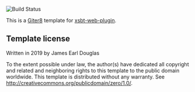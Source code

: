 ![Build Status](https://github.com/earldouglas/xsbt-web-plugin.g8/workflows/build/badge.svg)

This is a [Giter8][g8] template for [xsbt-web-plugin].

## Template license

Written in 2019 by James Earl Douglas

To the extent possible under law, the author(s) have dedicated all
copyright and related and neighboring rights to this template to the
public domain worldwide.  This template is distributed without any
warranty. See <http://creativecommons.org/publicdomain/zero/1.0/>.

[g8]: http://www.foundweekends.org/giter8/
[xsbt-web-plugin]: https://github.com/earldouglas/xsbt-web-plugin
